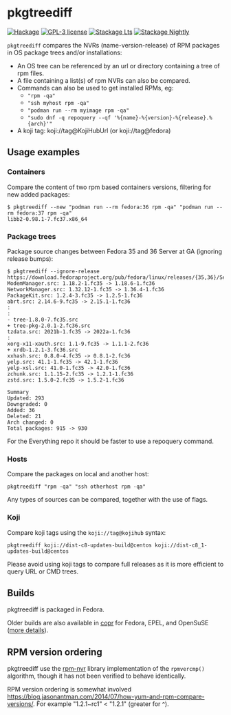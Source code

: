 # pkgtreediff

[![Hackage](https://img.shields.io/hackage/v/pkgtreediff.svg)](https://hackage.haskell.org/package/pkgtreediff)
[![GPL-3 license](https://img.shields.io/badge/license-GPL--3-blue.svg)](LICENSE)
[![Stackage Lts](http://stackage.org/package/pkgtreediff/badge/lts)](http://stackage.org/lts/package/pkgtreediff)
[![Stackage Nightly](http://stackage.org/package/pkgtreediff/badge/nightly)](http://stackage.org/nightly/package/pkgtreediff)

`pkgtreediff` compares the NVRs (name-version-release) of RPM packages in OS package trees and/or installations:

- An OS tree can be referenced by an url or directory containing a tree of rpm files.
- A file containing a list(s) of rpm NVRs can also be compared.
- Commands can also be used to get installed RPMs, eg:
  - `"rpm -qa"`
  - `"ssh myhost rpm -qa"`
  - `"podman run --rm myimage rpm -qa"`
  - `"sudo dnf -q repoquery --qf '%{name}-%{version}-%{release}.%{arch}'"`
- A koji tag: koji://tag@KojiHubUrl (or koji://tag@fedora)

## Usage examples

### Containers

Compare the content of two rpm based containers versions,
filtering for new added packages:

```shellsession
$ pkgtreediff --new "podman run --rm fedora:36 rpm -qa" "podman run --rm fedora:37 rpm -qa"
libb2-0.98.1-7.fc37.x86_64
```

### Package trees

Package source changes between Fedora 35 and 36 Server at GA (ignoring release bumps):

```shellsession
$ pkgtreediff --ignore-release https://download.fedoraproject.org/pub/fedora/linux/releases/{35,36}/Server/source/tree/Packages/
ModemManager.src: 1.18.2-1.fc35 -> 1.18.6-1.fc36
NetworkManager.src: 1.32.12-1.fc35 -> 1.36.4-1.fc36
PackageKit.src: 1.2.4-3.fc35 -> 1.2.5-1.fc36
abrt.src: 2.14.6-9.fc35 -> 2.15.1-1.fc36
:
:
- tree-1.8.0-7.fc35.src
+ tree-pkg-2.0.1-2.fc36.src
tzdata.src: 2021b-1.fc35 -> 2022a-1.fc36
:
xorg-x11-xauth.src: 1.1-9.fc35 -> 1.1.1-2.fc36
+ xrdb-1.2.1-3.fc36.src
xxhash.src: 0.8.0-4.fc35 -> 0.8.1-2.fc36
yelp.src: 41.1-1.fc35 -> 42.1-1.fc36
yelp-xsl.src: 41.0-1.fc35 -> 42.0-1.fc36
zchunk.src: 1.1.15-2.fc35 -> 1.2.1-1.fc36
zstd.src: 1.5.0-2.fc35 -> 1.5.2-1.fc36

Summary
Updated: 293
Downgraded: 0
Added: 36
Deleted: 21
Arch changed: 0
Total packages: 915 -> 930
```

For the Everything repo it should be faster to use a repoquery command.

### Hosts
Compare the packages on local and another host:
```
pkgtreediff "rpm -qa" "ssh otherhost rpm -qa"
```

Any types of sources can be compared, together with the use of flags.

### Koji
Compare koji tags using the `koji://tag@kojihub` syntax:
```
pkgtreediff koji://dist-c8-updates-build@centos koji://dist-c8_1-updates-build@centos
```

Please avoid using koji tags to compare full releases as it is more efficient
to query URL or CMD trees.

## Builds
pkgtreediff is packaged in Fedora.

Older builds are also available in
[copr](https://copr.fedorainfracloud.org/coprs/petersen/pkgtreediff/)
for Fedora, EPEL, and OpenSuSE
([more details](https://copr.fedorainfracloud.org/coprs/petersen/pkgtreediff/monitor/detailed)).

## RPM version ordering
pkgtreediff use the [rpm-nvr](https://hackage.haskell.org/package/rpm-nvr)
library implementation of the `rpmvercmp()` algorithm,
though it has not been verified to behave identically.

RPM version ordering is somewhat involved
<https://blog.jasonantman.com/2014/07/how-yum-and-rpm-compare-versions/>.
For example "1.2.1~rc1" < "1.2.1" (greater for ^).
